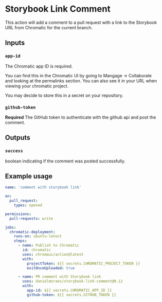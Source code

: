 # Storybook Link Comment

This action will add a comment to a pull request with a link to the Storybook
URL from Chromatic for the current branch.

## Inputs

### `app-id`

The Chromatic app ID is required.

You can find this in the Chromatic UI by going to Mangage -> Collaborate and
looking at the permalinks section. You can also see it in your URL when viewing
your chromatic project.

You may decide to store this in a secret on your repository.

### `github-token`

**Required** The GitHub token to authenticate with the github api and post the comment.

## Outputs

### `success`

boolean indicating if the comment was posted successfully.

## Example usage

```yaml
name: 'comment with storybook link'

on:
  pull_request:
    types: opened

permissions:
  pull-requests: write

jobs:
  chromatic-deployment:
    runs-on: ubuntu-latest
    steps:
      - name: Publish to Chromatic
        id: chromatic
        uses: chromaui/action@latest
        with:
          projectToken: ${{ secrets.CHROMATIC_PROJECT_TOKEN }}
          exitOnceUploaded: true

      - name: PR comment with Storybook link
        uses: danielmoraes/storybook-link-comment@0.12
        with:
          app-id: ${{ secrets.CHROMATIC_APP_ID }}
          github-token: ${{ secrets.GITHUB_TOKEN }}
```
